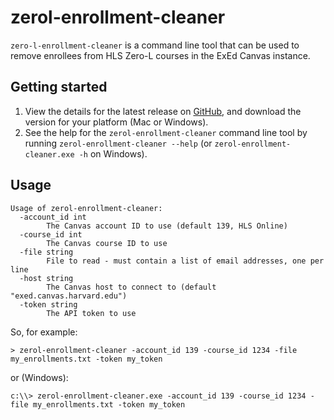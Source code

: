 # zerol-enrollment-cleaner

`zero-l-enrollment-cleaner` is a command line tool that can be used to remove enrollees from HLS Zero-L courses in the ExEd Canvas instance.

## Getting started

1. View the details for the latest release on [GitHub](https://github.com/Harvard-University-iCommons/zerol-enrollment-cleaner/releases/latest), and download the version for your platform (Mac or Windows).
2. See the help for the `zerol-enrollment-cleaner` command line tool by running `zerol-enrollment-cleaner --help` (or `zerol-enrollment-cleaner.exe -h` on Windows).

## Usage

```
Usage of zerol-enrollment-cleaner:
  -account_id int
        The Canvas account ID to use (default 139, HLS Online)
  -course_id int
        The Canvas course ID to use
  -file string
        File to read - must contain a list of email addresses, one per line
  -host string
        The Canvas host to connect to (default "exed.canvas.harvard.edu")
  -token string
        The API token to use
```

So, for example:

```
> zerol-enrollment-cleaner -account_id 139 -course_id 1234 -file my_enrollments.txt -token my_token
```
or (Windows):
```
c:\\> zerol-enrollment-cleaner.exe -account_id 139 -course_id 1234 -file my_enrollments.txt -token my_token
```
